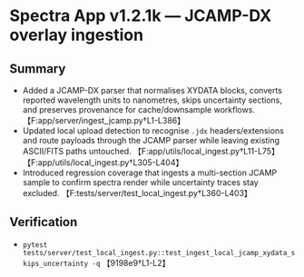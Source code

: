# Spectra App v1.2.1k — JCAMP-DX overlay ingestion

## Summary
- Added a JCAMP-DX parser that normalises XYDATA blocks, converts reported wavelength units to nanometres, skips uncertainty sections, and preserves provenance for cache/downsample workflows. 【F:app/server/ingest_jcamp.py†L1-L386】
- Updated local upload detection to recognise `.jdx` headers/extensions and route payloads through the JCAMP parser while leaving existing ASCII/FITS paths untouched. 【F:app/utils/local_ingest.py†L11-L75】【F:app/utils/local_ingest.py†L305-L404】
- Introduced regression coverage that ingests a multi-section JCAMP sample to confirm spectra render while uncertainty traces stay excluded. 【F:tests/server/test_local_ingest.py†L360-L403】

## Verification
- `pytest tests/server/test_local_ingest.py::test_ingest_local_jcamp_xydata_skips_uncertainty -q` 【9198e9†L1-L2】
